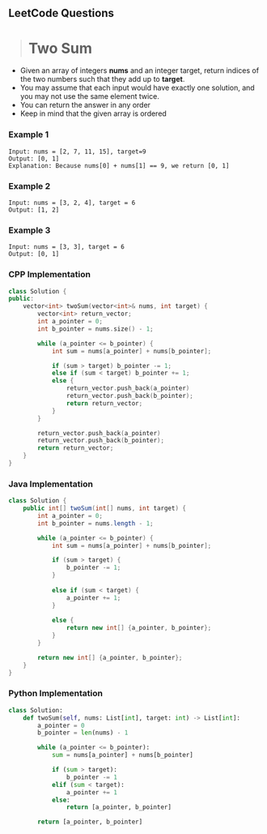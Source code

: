 ## LeetCode Questions
#


> # Two Sum
* Given an array of integers **nums** and an integer target, return indices of the two numbers such that they add up to **target**.
* You may assume that each input would have exactly one solution, and you may not use the same element twice. 
* You can return the answer in any order
* Keep in mind that the given array is ordered

### Example 1
```
Input: nums = [2, 7, 11, 15], target=9
Output: [0, 1]
Explanation: Because nums[0] + nums[1] == 9, we return [0, 1]
```

### Example 2
```
Input: nums = [3, 2, 4], target = 6
Output: [1, 2]
```
### Example 3
```
Input: nums = [3, 3], target = 6
Output: [0, 1]
```


### CPP Implementation
```cpp
class Solution {
public:
    vector<int> twoSum(vector<int>& nums, int target) {
        vector<int> return_vector;
        int a_pointer = 0;
        int b_pointer = nums.size() - 1;

        while (a_pointer <= b_pointer) {
            int sum = nums[a_pointer] + nums[b_pointer];

            if (sum > target) b_pointer -= 1;
            else if (sum < target) b_pointer += 1;
            else {
                return_vector.push_back(a_pointer)
                return_vector.push_back(b_pointer);
                return return_vector;
            }
        } 

        return_vector.push_back(a_pointer)
        return_vector.push_back(b_pointer);
        return return_vector;
    }
}
```

### Java Implementation
```java
class Solution {
    public int[] twoSum(int[] nums, int target) {
        int a_pointer = 0;
        int b_pointer = nums.length - 1;

        while (a_pointer <= b_pointer) {
            int sum = nums[a_pointer] + nums[b_pointer]; 

            if (sum > target) {
                b_pointer -= 1;
            } 
            
            else if (sum < target) {
                a_pointer += 1;
            } 
            
            else {
                return new int[] {a_pointer, b_pointer};
            }
        }

        return new int[] {a_pointer, b_pointer};
    }
}
```

### Python Implementation
```python
class Solution:
    def twoSum(self, nums: List[int], target: int) -> List[int]:
        a_pointer = 0
        b_pointer = len(nums) - 1

        while (a_pointer <= b_pointer):
            sum = nums[a_pointer] + nums[b_pointer]

            if (sum > target):
                b_pointer -= 1
            elif (sum < target):
                a_pointer += 1    
            else:
                return [a_pointer, b_pointer]

        return [a_pointer, b_pointer]
```
